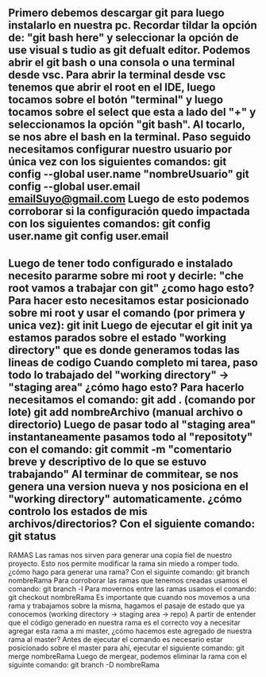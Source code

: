 Primero debemos descargar git para luego instalarlo en nuestra pc. 
Recordar tildar la opción de: "git bash here" y seleccionar la opción de use visual s tudio as git defualt editor.
Podemos abrir el git bash o una consola o una terminal desde vsc.
Para abrir la terminal desde vsc tenemos que abrir el root en el IDE, luego tocamos sobre el botón "terminal" y luego tocamos sobre el select que esta a lado del "+" y seleccionamos la opción "git bash". Al tocarlo, se nos abre el bash en la terminal.
Paso seguido necesitamos configurar nuestro usuario por única vez con los siguientes comandos:
git config --global user.name "nombreUsuario"
git config --global user.email emailSuyo@gmail.com
Luego de esto podemos corroborar si la configuración quedo impactada con los siguientes comandos:
git config user.name
git config user.email
-----------------
Luego de tener todo configurado e instalado necesito pararme sobre mi root y decirle: 
"che root vamos a trabajar con git" ¿como hago esto?
Para hacer esto necesitamos estar posicionado sobre mi root y usar el comando (por primera y unica vez): 
git init
Luego de ejecutar el git init ya estamos parados sobre el estado "working directory" que es donde generamos todas las lineas de codigo
Cuando completo mi tarea, paso todo lo trabajado del "working directory" -> "staging area" ¿cómo hago esto? Para hacerlo necesitamos el comando:
git add . (comando por lote)
git add nombreArchivo (manual archivo o directorio)
Luego de pasar todo al "staging area" instantaneamente pasamos todo al "repositoty" con el comando:
git commit -m "comentario breve y descriptivo de lo que se estuvo trabajando"
Al terminar de commitear, se nos genera una version nueva y nos posiciona en el "working directory" automaticamente. 
¿cómo controlo los estados de mis archivos/directorios? Con el siguiente comando:
git status
-------------
RAMAS
Las ramas nos sirven para generar una copia fiel de nuestro proyecto. Esto nos permite modificar la rama sin miedo a romper todo. ¿cómo hago para generar una rama? Con el siguinte comando:
git branch nombreRama
Para corroborar las ramas que tenemos creadas usamos el comando:
git branch -l
Para movernos entre las ramas usamos el comando:
git checkout nombreRama
Es importante que cuando nos movemos a una rama y trabajamos sobre la misma, hagamos el pasaje de estado que ya conocemos (working directory -> staging area -> repo)
A partir de entender que el código generado en nuestra rama es el correcto voy a necesitar agregar esta rama a mi master, ¿cómo hacemos este agregado de nuestra rama al master? Antes de ejecutar el comando es necesario estar posicionado sobre el master para ahí, ejecutar el siguiente comando: 
git merge nombreRama
Luego de mergear, podemos eliminar la rama con el siguinte comando:
git branch -D nombreRama